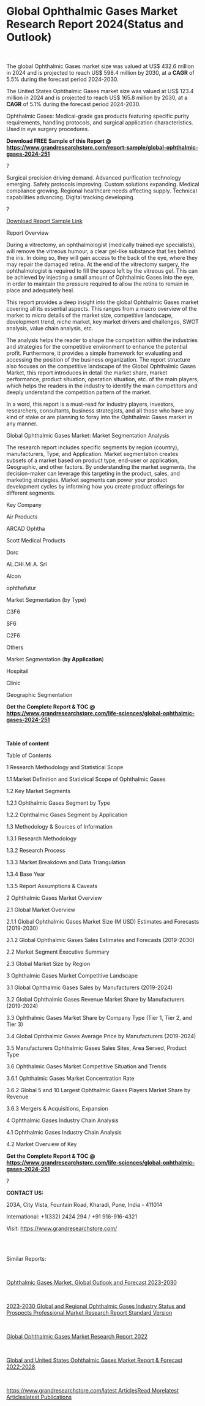 <h1>Global Ophthalmic Gases Market Research Report 2024(Status and Outlook)</h1><br/><p>The global Ophthalmic Gases market size was valued at US$ 432.6 million in 2024 and is projected to reach US$ 598.4 million by 2030, at a <strong>CAGR</strong> of 5.5% during the forecast period 2024-2030.</p>
 
 
 
 <p>The United States Ophthalmic Gases market size was valued at US$ 123.4 million in 2024 and is projected to reach US$ 165.8 million by 2030, at a <strong>CAGR</strong> of 5.1% during the forecast period 2024-2030.</p>
 
 
 
 <p>Ophthalmic Gases: Medical-grade gas products featuring specific purity requirements, handling protocols, and surgical application characteristics. Used in eye surgery procedures.</p>
 
 
 
 <div><b>Download FREE Sample of this Report @ <a href="https://www.grandresearchstore.com/report-sample/global-ophthalmic-gases-2024-251">https://www.grandresearchstore.com/report-sample/global-ophthalmic-gases-2024-251</a></b></div>
 
 
 
 <p>? </p>
 
 
 
 <p>Surgical precision driving demand. Advanced purification technology emerging. Safety protocols improving. Custom solutions expanding. Medical compliance growing. Regional healthcare needs affecting supply. Technical capabilities advancing. Digital tracking developing.</p>
 
 
 
 <p>? </p>
 
 
 
 <p><a href="https://www.grandresearchstore.com/mr-admin/report-sample/global-ophthalmic-gases-2024-251">Download Report Sample Link</a></p>
 
 
 
 <p>Report Overview</p>
 
 
 
 <p>During a vitrectomy, an ophthalmologist (medically trained eye specialists), will remove the vitreous humour, a clear gel-like substance that lies behind the iris. In doing so, they will gain access to the back of the eye, where they may repair the damaged retina. At the end of the vitrectomy surgery, the ophthalmologist is required to fill the space left by the vitreous gel. This can be achieved by injecting a small amount of Ophthalmic Gases into the eye, in order to maintain the pressure required to allow the retina to remain in place and adequately heal.</p>
 
 
 
 <p>This report provides a deep insight into the global Ophthalmic Gases market covering all its essential aspects. This ranges from a macro overview of the market to micro details of the market size, competitive landscape, development trend, niche market, key market drivers and challenges, SWOT analysis, value chain analysis, etc.</p>
 
 
 
 <p>The analysis helps the reader to shape the competition within the industries and strategies for the competitive environment to enhance the potential profit. Furthermore, it provides a simple framework for evaluating and accessing the position of the business organization. The report structure also focuses on the competitive landscape of the Global Ophthalmic Gases Market, this report introduces in detail the market share, market performance, product situation, operation situation, etc. of the main players, which helps the readers in the industry to identify the main competitors and deeply understand the competition pattern of the market.</p>
 
 
 
 <p>In a word, this report is a must-read for industry players, investors, researchers, consultants, business strategists, and all those who have any kind of stake or are planning to foray into the Ophthalmic Gases market in any manner.</p>
 
 
 
 <p>Global Ophthalmic Gases Market: Market Segmentation Analysis</p>
 
 
 
 <p>The research report includes specific segments by region (country), manufacturers, Type, and Application. Market segmentation creates subsets of a market based on product type, end-user or application, Geographic, and other factors. By understanding the market segments, the decision-maker can leverage this targeting in the product, sales, and marketing strategies. Market segments can power your product development cycles by informing how you create product offerings for different segments.</p>
 
 
 
 <p>Key Company</p>
 
 
 
 <p>Air Products</p>
 
 
 
 <p>ARCAD Ophtha</p>
 
 
 
 <p>Scott Medical Products</p>
 
 
 
 <p>Dorc</p>
 
 
 
 <p>AL.CHI.MI.A. Srl</p>
 
 
 
 <p>Alcon</p>
 
 
 
 <p>ophthafutur</p>
 
 
 
 <p>Market Segmentation (by Type)</p>
 
 
 
 <p>C3F6</p>
 
 
 
 <p>SF6</p>
 
 
 
 <p>C2F6</p>
 
 
 
 <p>Others</p>
 
 
 
 <p>Market Segmentation (<strong>by Application</strong>)</p>
 
 
 
 <p>Hospitail</p>
 
 
 
 <p>Clinic</p>
 
 
 
 <p>Geographic Segmentation</p>
 
 
 
 <div><b>Get the Complete Report & TOC @ <a href="https://www.grandresearchstore.com/life-sciences/global-ophthalmic-gases-2024-251">https://www.grandresearchstore.com/life-sciences/global-ophthalmic-gases-2024-251</a></b></div>
 
 
 
 <p><br />
 
 <b>Table of content</b></p>
 
 
 
 <p>Table of Contents<br />
 
 1 Research Methodology and Statistical Scope<br />
 
 1.1 Market Definition and Statistical Scope of Ophthalmic Gases<br />
 
 1.2 Key Market Segments<br />
 
 1.2.1 Ophthalmic Gases Segment by Type<br />
 
 1.2.2 Ophthalmic Gases Segment by Application<br />
 
 1.3 Methodology & Sources of Information<br />
 
 1.3.1 Research Methodology<br />
 
 1.3.2 Research Process<br />
 
 1.3.3 Market Breakdown and Data Triangulation<br />
 
 1.3.4 Base Year<br />
 
 1.3.5 Report Assumptions & Caveats<br />
 
 2 Ophthalmic Gases Market Overview<br />
 
 2.1 Global Market Overview<br />
 
 2.1.1 Global Ophthalmic Gases Market Size (M USD) Estimates and Forecasts (2019-2030)<br />
 
 2.1.2 Global Ophthalmic Gases Sales Estimates and Forecasts (2019-2030)<br />
 
 2.2 Market Segment Executive Summary<br />
 
 2.3 Global Market Size by Region<br />
 
 3 Ophthalmic Gases Market Competitive Landscape<br />
 
 3.1 Global Ophthalmic Gases Sales by Manufacturers (2019-2024)<br />
 
 3.2 Global Ophthalmic Gases Revenue Market Share by Manufacturers (2019-2024)<br />
 
 3.3 Ophthalmic Gases Market Share by Company Type (Tier 1, Tier 2, and Tier 3)<br />
 
 3.4 Global Ophthalmic Gases Average Price by Manufacturers (2019-2024)<br />
 
 3.5 Manufacturers Ophthalmic Gases Sales Sites, Area Served, Product Type<br />
 
 3.6 Ophthalmic Gases Market Competitive Situation and Trends<br />
 
 3.6.1 Ophthalmic Gases Market Concentration Rate<br />
 
 3.6.2 Global 5 and 10 Largest Ophthalmic Gases Players Market Share by Revenue<br />
 
 3.6.3 Mergers & Acquisitions, Expansion<br />
 
 4 Ophthalmic Gases Industry Chain Analysis<br />
 
 4.1 Ophthalmic Gases Industry Chain Analysis<br />
 
 4.2 Market Overview of Key</p>
 
 
 
 <div><b>Get the Complete Report & TOC @ <a href="https://www.grandresearchstore.com/life-sciences/global-ophthalmic-gases-2024-251">https://www.grandresearchstore.com/life-sciences/global-ophthalmic-gases-2024-251</a></b></div>
 
 
 
 <p>? </p>
 
 
 
 <p><b>CONTACT US:</b><br />
 
 203A, City Vista, Fountain Road, Kharadi, Pune, India - 411014<br />
 
 International: +1(332) 2424 294 / +91 916-916-4321<br />
 
 Visit: <a href="https://www.grandresearchstore.com/">https://www.grandresearchstore.com/</a><br />
 
 <br />
 
 <br />
 
 Similar Reports:<br />
 
 <br />
 
 <a href="https://www.grandresearchstore.com/life-sciences/global-ophthalmic-gases-forecast-2023-2030-259">Ophthalmic Gases Market, Global Outlook and Forecast 2023-2030</a><br />
 
 <br />
 
 <a href="https://www.grandresearchstore.com/semiconductor-and-electronics/global-regional-ophthalmic-gases-2023-2030-430">2023-2030 Global and Regional Ophthalmic Gases Industry Status and Prospects Professional Market Research Report Standard Version</a><br />
 
 <br />
 
 <a href="https://www.grandresearchstore.com/life-sciences/global-ophthalmic-gases-2022-190">Global Ophthalmic Gases Market Research Report 2022</a><br />
 
 <br />
 
 <a href="https://www.grandresearchstore.com/life-sciences/global-united-states-ophthalmic-gases-2022-2028-776">Global and United States Ophthalmic Gases Market Report & Forecast 2022-2028</a><br />
 
 <br />
 
 <a href="https://gyeongbokgung.com">https://www.grandresearchstore.com/</a><a href="https://hallyeomaritime.com">latest Articles</a><a href="https://jingwansa.com">Read More</a><a href="https://nguoiviet.jp/">latest Articles</a><a href="https://www.intelmarketresearch.com/">latest Publications</a></p>